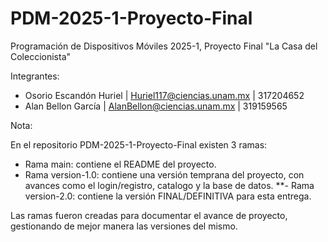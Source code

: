 # PDM-2025-1-Proyecto-Final
Programación de Dispositivos Móviles 2025-1, Proyecto Final "La Casa del Coleccionista"

Integrantes:
- Osorio Escandón Huriel | Huriel117@ciencias.unam.mx | 317204652
- Alan Bellon García | AlanBellon@ciencias.unam.mx | 319159565

Nota:

En el repositorio PDM-2025-1-Proyecto-Final existen 3 ramas:
- Rama main: contiene el README del proyecto.
- Rama version-1.0: contiene una versión temprana del proyecto, con avances como el login/registro, catalogo y la base de datos.
**- Rama version-2.0: contiene la versión FINAL/DEFINITIVA para esta entrega.

Las ramas fueron creadas para documentar el avance de proyecto, gestionando de mejor manera las versiones del mismo.
